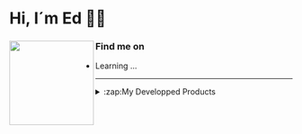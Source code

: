 # Hi, I´m Ed 🤖🦾

### Find me on <a href="https://github.com/1Edtrujillo1"><img align="left" width="150" height="150" src="https://www.dropbox.com/s/los348zocisifeq/guyGIT.gif?dl=0&raw=1"></a>
- Learning ... 

---

<details>
  <summary>:zap:My Developped Products</summary>
  
  1. ✅ R Package:

<a href="https://github.com/1Edtrujillo1/udeploy"><img align="center" width="150" height="150" src="https://www.dropbox.com/s/2m1lpfo7rc7tnf3/udeploy.png?dl=0&raw=1"></a>

  2. ✅ AImagination Personal App:

<a href="https://ed.aijetv.com/"><img align="center" width="150" height="150" src="https://www.dropbox.com/s/bcjubx8tdoy8uvk/AImagination.png?dl=0&raw=1"></a>

</details>



